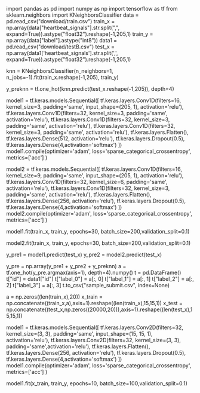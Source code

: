 import pandas as pd
import numpy as np
import tensorflow as tf
from sklearn.neighbors import KNeighborsClassifier
data = pd.read_csv("download/train.csv")
train_x = np.array(data["heartbeat_signals"].str.split(",", expand=True)).astype("float32").reshape(-1,205,1)
train_y = np.array(data["label"].astype("int8"))
data1 = pd.read_csv("download/testB.csv")
test_x = np.array(data1['heartbeat_signals'].str.split(',', expand=True)).astype("float32").reshape(-1,205,1)

knn = KNeighborsClassifier(n_neighbors=1, n_jobs=-1).fit(train_x.reshape(-1,205), train_y)

y_preknn = tf.one_hot(knn.predict(test_x.reshape(-1,205)), depth=4)

model1 = tf.keras.models.Sequential([
    tf.keras.layers.Conv1D(filters=16, kernel_size=3, padding='same',
                 input_shape=(205, 1),  activation='relu'),
    tf.keras.layers.Conv1D(filters=32, kernel_size=3, padding='same', activation='relu'),
    tf.keras.layers.Conv1D(filters=32, kernel_size=3, padding='same', activation='relu'),
    tf.keras.layers.Conv1D(filters=32, kernel_size=3, padding='same', activation='relu'),
    tf.keras.layers.Flatten(),
    tf.keras.layers.Dense(512, activation='relu'),
    tf.keras.layers.Dropout(0.5),
    tf.keras.layers.Dense(4,activation='softmax')
])
model1.compile(optimizer='adam',
                loss='sparse_categorical_crossentropy',
                metrics=['acc']
                )

model2 = tf.keras.models.Sequential([
    tf.keras.layers.Conv1D(filters=16, kernel_size=9, padding='same',
                 input_shape=(205, 1),  activation='relu'),
    tf.keras.layers.Conv1D(filters=32, kernel_size=6, padding='same', activation='relu'),
    tf.keras.layers.Conv1D(filters=32, kernel_size=3, padding='same', activation='relu'),
    tf.keras.layers.Flatten(),
    tf.keras.layers.Dense(256, activation='relu'),
    tf.keras.layers.Dropout(0.5),
    tf.keras.layers.Dense(4,activation='softmax')
])
model2.compile(optimizer='adam',
                loss='sparse_categorical_crossentropy',
                metrics=['acc']
                )

model1.fit(train_x, train_y, epochs=30, batch_size=200,validation_split=0.1)

model2.fit(train_x, train_y, epochs=30, batch_size=200,validation_split=0.1)

y_pre1 = model1.predict(test_x)
y_pre2 = model2.predict(test_x)

y_pre = np.array(y_pre1 + y_pre2 + y_preknn)
a = tf.one_hot(y_pre.argmax(axis=1), depth=4).numpy()
t = pd.DataFrame()
t["id"] = data1["id"]
t["label_0"] = a[:, 0]
t["label_1"] = a[:, 1]
t["label_2"] = a[:, 2]
t["label_3"] = a[:, 3]
t.to_csv("sample_submit.csv", index=None)

a = np.zeros((len(train_x),20))
x_train = np.concatenate((train_x,a),axis=1).reshape((len(train_x),15,15,1))
x_test = np.concatenate((test_x,np.zeros((20000,20))),axis=1).reshape((len(test_x),15,15,1))

model1 = tf.keras.models.Sequential([
    tf.keras.layers.Conv2D(filters=32, kernel_size=(3, 3), padding='same',
                 input_shape=(15, 15, 1),  activation='relu'),
    tf.keras.layers.Conv2D(filters=32, kernel_size=(3, 3), padding='same',activation='relu'),
    tf.keras.layers.Flatten(),
    tf.keras.layers.Dense(256, activation='relu'),
    tf.keras.layers.Dropout(0.5),
    tf.keras.layers.Dense(4,activation='softmax')
])
model1.compile(optimizer='adam',
                loss='sparse_categorical_crossentropy',
                metrics=['acc']
                )

model1.fit(x_train, train_y, epochs=10, batch_size=100,validation_split=0.1)
